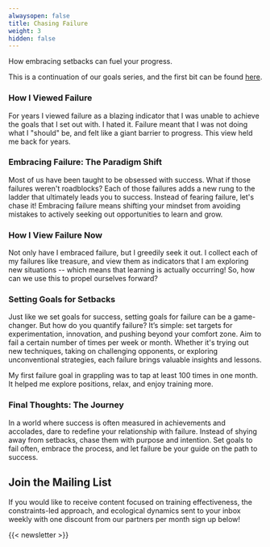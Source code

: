 ```yaml
---
alwaysopen: false
title: Chasing Failure
weight: 3
hidden: false
---
```

How embracing setbacks can fuel your progress. 

This is a continuation of our goals series, and the first bit can be found [here](http://www.slimemoldgrappling.com/blog/outcome_v_process_goals/).

### How I Viewed Failure
For years I viewed failure as a blazing indicator that I was unable to achieve the goals that I set out with. I hated it. Failure meant that I was not doing what I "should" be, and felt like a giant barrier to progress. This view held me back for years.

### Embracing Failure: The Paradigm Shift
Most of us have been taught to be obsessed with success. What if those failures weren't roadblocks? Each of those failures adds a new rung to the ladder that ultimately leads you to success. Instead of fearing failure, let's chase it! Embracing failure means shifting your mindset from avoiding mistakes to actively seeking out opportunities to learn and grow.

### How I View Failure Now
Not only have I embraced failure, but I greedily seek it out. I collect each of my failures like treasure, and view them as indicators that I am exploring new situations -- which means that learning is actually occurring! So, how can we use this to propel ourselves forward?

### Setting Goals for Setbacks
Just like we set goals for success, setting goals for failure can be a game-changer. But how do you quantify failure? It’s simple: set targets for experimentation, innovation, and pushing beyond your comfort zone. Aim to fail a certain number of times per week or month. Whether it's trying out new techniques, taking on challenging opponents, or exploring unconventional strategies, each failure brings valuable insights and lessons.

My first failure goal in grappling was to tap at least 100 times in one month. It helped me explore positions, relax, and enjoy training more.

### Final Thoughts: The Journey
In a world where success is often measured in achievements and accolades, dare to redefine your relationship with failure. Instead of shying away from setbacks, chase them with purpose and intention. Set goals to fail often, embrace the process, and let failure be your guide on the path to success.

## Join the Mailing List

If you would like to receive content focused on training effectiveness, the constraints-led approach, and ecological dynamics sent to your inbox weekly with one discount from our partners per month sign up below!

{{< newsletter >}}
